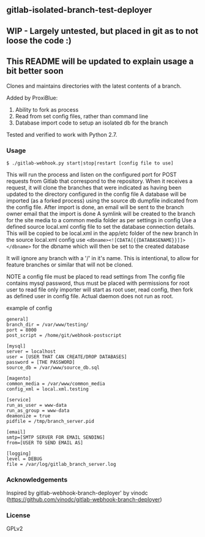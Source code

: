 ## gitlab-isolated-branch-test-deployer
## WIP - Largely untested, but placed in git as to not loose the code :)
## This README will be updated to explain usage a bit better soon

Clones and maintains directories with the latest contents of a branch.

Added by ProxiBlue:

1. Ability to fork as process
2. Read from set config files, rather than command line
3. Database import code to setup an isolated db for the branch

Tested and verified to work with Python 2.7.

### Usage

```$ ./gitlab-webhook.py start|stop|restart [config file to use]```

 This will run the process and listen on the configured port for POST requests from Gitlab that correspond to the repository.
 When it receives a request, it will clone the branches that were indicated as having been updated to the directory configured in the config file
 A database will be imported (as a forked process) using the source db dumpfile indicated from the config file.
 After import is done, an email will be sent to the branch owner email that the import is done
 A symlink will be created to the branch for the site media to a common media folder as per settings in config
 Use a defined source local.xml config file to set the database connection details. This will be copied to be local.xml in the app/etc folder of the new branch
 In the source local.xml config use ```<dbname><![CDATA[{{DATABASENAME}}]]></dbname>``` for the dbname which will then be set to the created database


It will ignore any branch with a '/' in it's name. This is intentional, to allow for feature branches or similar that will not be cloned.

NOTE
a config file must be placed to read settings from
The config file contains mysql password, thus must be placed with permissions for root user to read file only
importer will start as root user, read config, then fork as defined user in config file. Actual daemon does not run as root.

example of config

```
general]
branch_dir = /var/www/testing/
port = 8000
post_script = /home/git/webhook-postscript

[mysql]
server = localhost
user = [USER THAT CAN CREATE/DROP DATABASES]
password = [THE PASSWORD]
source_db = /var/www/source_db.sql

[magento]
common_media = /var/www/common_media
config_xml = local.xml.testing

[service]
run_as_user = www-data
run_as_group = www-data
deamonize = true
pidfile = /tmp/branch_server.pid

[email]
smtp=[SMTP SERVER FOR EMAIL SENDING]
from=[USER TO SEND EMAIL AS]

[logging]
level = DEBUG
file = /var/log/gitlab_branch_server.log
```

### Acknowledgements

Inspired by gitlab-webhook-branch-deployer' by vinodc (https://github.com/vinodc/gitlab-webhook-branch-deployer)

### License

GPLv2

